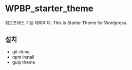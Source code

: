 # WPBP_starter_theme

워드프레스 기본 테마이다.
This is Starter Theme for Wordpress.

## 설치

- git clone
- npm install
- gulp theme


